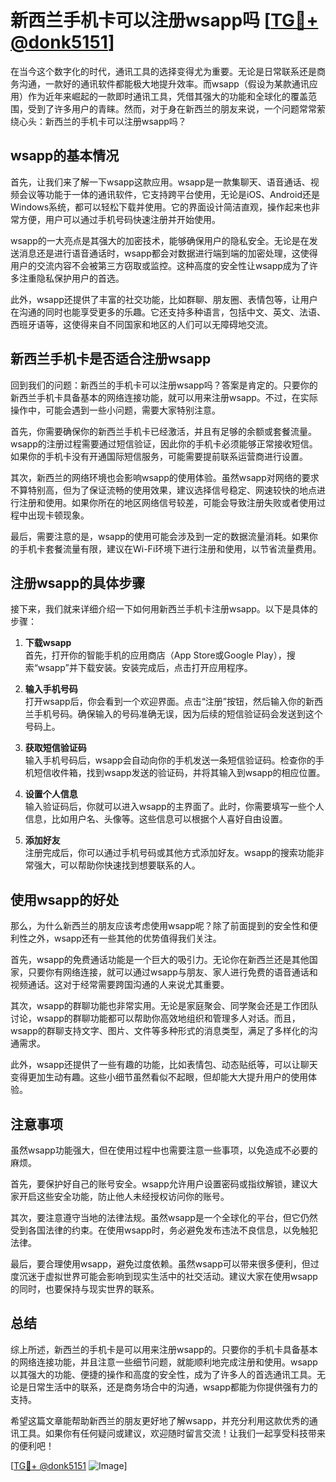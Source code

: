 # 新西兰手机卡可以注册wsapp吗 [[TG💪+ @donk5151](https://t.me/s/donk5151)]

在当今这个数字化的时代，通讯工具的选择变得尤为重要。无论是日常联系还是商务沟通，一款好的通讯软件都能极大地提升效率。而wsapp（假设为某款通讯应用）作为近年来崛起的一款即时通讯工具，凭借其强大的功能和全球化的覆盖范围，受到了许多用户的青睐。然而，对于身在新西兰的朋友来说，一个问题常常萦绕心头：新西兰的手机卡可以注册wsapp吗？

## wsapp的基本情况

首先，让我们来了解一下wsapp这款应用。wsapp是一款集聊天、语音通话、视频会议等功能于一体的通讯软件，它支持跨平台使用，无论是iOS、Android还是Windows系统，都可以轻松下载并使用。它的界面设计简洁直观，操作起来也非常方便，用户可以通过手机号码快速注册并开始使用。

wsapp的一大亮点是其强大的加密技术，能够确保用户的隐私安全。无论是在发送消息还是进行语音通话时，wsapp都会对数据进行端到端的加密处理，这使得用户的交流内容不会被第三方窃取或监控。这种高度的安全性让wsapp成为了许多注重隐私保护用户的首选。

此外，wsapp还提供了丰富的社交功能，比如群聊、朋友圈、表情包等，让用户在沟通的同时也能享受更多的乐趣。它还支持多种语言，包括中文、英文、法语、西班牙语等，这使得来自不同国家和地区的人们可以无障碍地交流。

## 新西兰手机卡是否适合注册wsapp

回到我们的问题：新西兰的手机卡可以注册wsapp吗？答案是肯定的。只要你的新西兰手机卡具备基本的网络连接功能，就可以用来注册wsapp。不过，在实际操作中，可能会遇到一些小问题，需要大家特别注意。

首先，你需要确保你的新西兰手机卡已经激活，并且有足够的余额或套餐流量。wsapp的注册过程需要通过短信验证，因此你的手机卡必须能够正常接收短信。如果你的手机卡没有开通国际短信服务，可能需要提前联系运营商进行设置。

其次，新西兰的网络环境也会影响wsapp的使用体验。虽然wsapp对网络的要求不算特别高，但为了保证流畅的使用效果，建议选择信号稳定、网速较快的地点进行注册和使用。如果你所在的地区网络信号较差，可能会导致注册失败或者使用过程中出现卡顿现象。

最后，需要注意的是，wsapp的使用可能会涉及到一定的数据流量消耗。如果你的手机卡套餐流量有限，建议在Wi-Fi环境下进行注册和使用，以节省流量费用。

## 注册wsapp的具体步骤

接下来，我们就来详细介绍一下如何用新西兰手机卡注册wsapp。以下是具体的步骤：

1. **下载wsapp**  
   首先，打开你的智能手机的应用商店（App Store或Google Play），搜索“wsapp”并下载安装。安装完成后，点击打开应用程序。

2. **输入手机号码**  
   打开wsapp后，你会看到一个欢迎界面。点击“注册”按钮，然后输入你的新西兰手机号码。确保输入的号码准确无误，因为后续的短信验证码会发送到这个号码上。

3. **获取短信验证码**  
   输入手机号码后，wsapp会自动向你的手机发送一条短信验证码。检查你的手机短信收件箱，找到wsapp发送的验证码，并将其输入到wsapp的相应位置。

4. **设置个人信息**  
   输入验证码后，你就可以进入wsapp的主界面了。此时，你需要填写一些个人信息，比如用户名、头像等。这些信息可以根据个人喜好自由设置。

5. **添加好友**  
   注册完成后，你可以通过手机号码或其他方式添加好友。wsapp的搜索功能非常强大，可以帮助你快速找到想要联系的人。

## 使用wsapp的好处

那么，为什么新西兰的朋友应该考虑使用wsapp呢？除了前面提到的安全性和便利性之外，wsapp还有一些其他的优势值得我们关注。

首先，wsapp的免费通话功能是一个巨大的吸引力。无论你在新西兰还是其他国家，只要你有网络连接，就可以通过wsapp与朋友、家人进行免费的语音通话和视频通话。这对于经常需要跨国沟通的人来说尤其重要。

其次，wsapp的群聊功能也非常实用。无论是家庭聚会、同学聚会还是工作团队讨论，wsapp的群聊功能都可以帮助你高效地组织和管理多人对话。而且，wsapp的群聊支持文字、图片、文件等多种形式的消息类型，满足了多样化的沟通需求。

此外，wsapp还提供了一些有趣的功能，比如表情包、动态贴纸等，可以让聊天变得更加生动有趣。这些小细节虽然看似不起眼，但却能大大提升用户的使用体验。

## 注意事项

虽然wsapp功能强大，但在使用过程中也需要注意一些事项，以免造成不必要的麻烦。

首先，要保护好自己的账号安全。wsapp允许用户设置密码或指纹解锁，建议大家开启这些安全功能，防止他人未经授权访问你的账号。

其次，要注意遵守当地的法律法规。虽然wsapp是一个全球化的平台，但它仍然受到各国法律的约束。在使用wsapp时，务必避免发布违法不良信息，以免触犯法律。

最后，要合理使用wsapp，避免过度依赖。虽然wsapp可以带来很多便利，但过度沉迷于虚拟世界可能会影响到现实生活中的社交活动。建议大家在使用wsapp的同时，也要保持与现实世界的联系。

## 总结

综上所述，新西兰的手机卡是可以用来注册wsapp的。只要你的手机卡具备基本的网络连接功能，并且注意一些细节问题，就能顺利地完成注册和使用。wsapp以其强大的功能、便捷的操作和高度的安全性，成为了许多人的首选通讯工具。无论是日常生活中的联系，还是商务场合中的沟通，wsapp都能为你提供强有力的支持。

希望这篇文章能帮助新西兰的朋友更好地了解wsapp，并充分利用这款优秀的通讯工具。如果你有任何疑问或建议，欢迎随时留言交流！让我们一起享受科技带来的便利吧！

[[TG💪+ @donk5151](https://t.me/s/donk5151) ![Image](https://i.postimg.cc/rwNCRYN7/Snipaste-2025-04-30-17-27-05.png)]